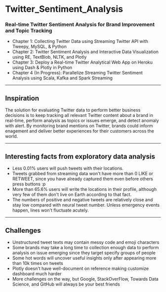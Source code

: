 # Twitter_Sentiment_Analysis

### Real-time Twitter Sentiment Analysis for Brand Improvement and Topic Tracking


- Chapter 1: Collecting Twitter Data using Streaming Twitter API with Tweepy, MySQL, & Python
- Chapter 2: Twitter Sentiment Analysis and Interactive Data Visualization using RE, TextBlob, NLTK, and Plotly
- Chapter 3: Deploy a Real-time Twitter Analytical Web App on Heroku using Dash & Plotly in Python
- Chapter 4 (In Progress): Parallelize Streaming Twitter Sentiment Analysis using Scala, Kafka and Spark Streaming

---

## Inspiration
The solution for evaluating Twitter data to perform better business decisions is to keep tracking all relevant Twitter content about a brand in real-time, perform analysis as topics or issues emerge, and detect anomaly with alert. By monitoring brand mentions on Twitter, brands could inform enagement and deliver better experiences for their customers across the world.

---

## Interesting facts from exploratory data analysis
- Less 0.01% users will push tweets with their locations.
- Tweets grabbed from streaming data won't have more than 0 LIKE or RETWEET, since you have already captured them even before others press buttons :p
- More than 65.6% users will write the locations in their profile, although very few of them don't live on Earth according to that fact.
- The numbers of positive and negative tweets are relatively close and stay low compared with neural tweet number. Unless emergency events happen, lines won't fluctuate acutely.

---

## Challenges
- Unstructured tweet texts may contain messy code and emoji characters
- Some brands may take a long time to collection enough data to perform analysis on issue emerging since they target specify groups of people
- Some hot words will uncover useful insights only after appearing more than 10k times on tweets
- Plotly doesn't have well-document on reference making customize dashboard much harder
- More challenges on the way, but Google, StackOverFlow, Towards Data Science, and GitHub will always be your best friends
